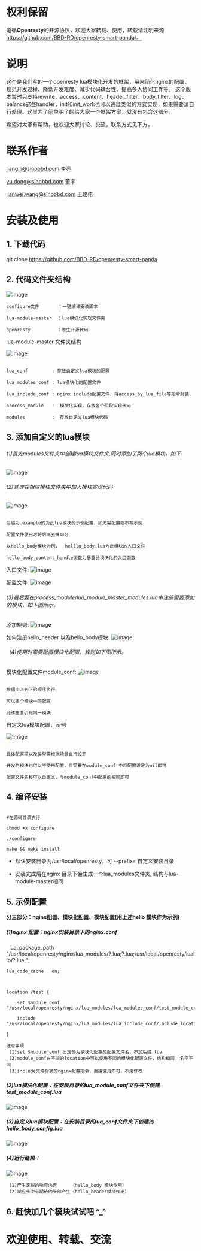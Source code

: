 # 权利保留

遵循**Openresty**的开源协议，欢迎大家转载、使用，转载请注明来源 https://github.com/BBD-RD/openresty-smart-panda/。

# 说明

这个是我们写的一个openresty lua模块化开发的框架，用来简化nginx的配置、规范开发过程、降低开发难度、减少代码耦合性、提高多人协同工作等。
这个版本暂时只支持rewrite、access、content、header_filter、body_filter、log、balance这些handler，init和init_work也可以通过类似的方式实现，如果需要请自行处理。这里为了简单明了的给大家一个框架方案，就没有包含这部分。

希望对大家有帮助，也欢迎大家讨论、交流，联系方式见下方。

# 联系作者

liang.li@sinobbd.com 李亮

yu.dong@sinobbd.com 董宇

jianwei.wang@sinobbd.com 王建伟

# 安装及使用
## 1. 下载代码

git clone https://github.com/BBD-RD/openresty-smart-panda

## 2. 代码文件夹结构

 ![image](https://github.com/BBD-RD/pictures_for_md/blob/master/%E6%A8%A1%E5%9D%97%E5%8C%96%E6%96%87%E4%BB%B6%E5%A4%B9%E7%BB%93%E6%9E%84.png)

```
configure文件       ：一键编译安装脚本

lua-module-master  ：lua模块化实现文件夹

openresty          ：原生开源代码

```

lua-module-master 文件夹结构

 ![image](https://github.com/BBD-RD/pictures_for_md/blob/master/20161216_lua_master%E7%BB%93%E6%9E%84.png)

```

lua_conf         : 存放自定义lua模块的配置

lua_modules_conf : lua模块化的配置文件

lua_include_conf : nginx include配置文件，将access_by_lua_file等指令封装

process_module   :  模块化实现，存放各个阶段实现代码

modules          :  存放自定义lua模块代码

```

## 3. 添加自定义的lua模块

######   (1)首先modules文件夹中创建lua模块文件夹,同时添加了两个lua模块，如下
 ![image](https://github.com/BBD-RD/pictures_for_md/blob/master/1216%E8%87%AA%E5%AE%9A%E4%B9%89lua%E6%88%AA%E5%9B%BE.png)

######   (2)其次在相应模块文件夹中加入模块实现代码
 ![image](https://github.com/BBD-RD/pictures_for_md/blob/master/%E7%BB%93%E6%9E%84tree%E5%9B%BE.png)
```

后缀为.example的为此lua模块的示例配置，如无需配置则不写示例

配置文件使用时将后缀去掉即可

以hello_body模块为例，  helllo_body.lua为此模块的入口文件

hello_body_content_handle函数为暴露给模块化的入口函数

```

入口文件:
 ![image](https://github.com/BBD-RD/pictures_for_md/blob/master/%E5%85%A5%E5%8F%A3%E6%96%87%E4%BB%B6.png)

配置文件:
![image](https://github.com/BBD-RD/pictures_for_md/blob/master/%E8%87%AA%E5%AE%9A%E4%B9%89%E9%85%8D%E7%BD%AE%E6%88%AA%E5%9B%BE.png)

######   (3)最后要在process_module/lua_module_master_modules.lua中注册需要添加的模块，如下图所示。

添加规则:
![image](https://github.com/BBD-RD/pictures_for_md/blob/master/%E6%A8%A1%E5%9D%97%E6%B7%BB%E5%8A%A0%E6%88%AA%E5%9B%BE.png)

如何注册hello_header 以及hello_body模块:
![image](https://github.com/BBD-RD/pictures_for_md/blob/master/modules%20%E6%B7%BB%E5%8A%A0.png)

######   (4)使用时需要配置模块化配置，规则如下图所示。
模块化配置文件module_conf:
 ![image](https://github.com/BBD-RD/pictures_for_md/blob/master/module_conf%E5%AE%9E%E4%BE%8B.png)


```

根据由上到下的顺序执行

可以多个模块一同配置

允许重复引用同一模块

```

自定义lua模块配置，示例

 ![image](https://github.com/BBD-RD/pictures_for_md/blob/master/%E8%87%AA%E5%AE%9A%E4%B9%89%E9%85%8D%E7%BD%AE.png)


```

具体配置项以及类型需根据场景自行设定

开发的模块也可以不使用配置，只需要在module_conf 中将配置设定为nil即可

配置文件名称可以自定义，与module_conf中配置的相同即可

```

## 4. 编译安装

```

#在源码目录执行

chmod +x configure

./configure

make && make install

```

 *  默认安装目录为/usr/local/openresty，可 --prefix=   自定义安装目录

 * 安装完成后在nginx 目录下会生成一个lua_modules文件夹, 结构与lua-module-master相同
 

## 5. 示例配置

**分三部分：nginx配置、模块化配置、模块配置(用上述hello 模块作为示例)**

##### (1)nginx 配置：nginx安装目录下的nginx.conf

    lua_package_path "/usr/local/openresty/nginx/lua_modules/?.lua;?.lua;/usr/local/openresty/lualib/?.lua;";

    lua_code_cache   on;



    location /test {

        set $module_conf "/usr/local/openresty/nginx/lua_modules/lua_modules_conf/test_module_conf";

        include "/usr/local/openresty/nginx/lua_modules/lua_include_conf/include_location.conf";

    }

```
注意事项
 (1)set $module_conf 设定的为模块化配置的配置文件名，不加后缀.lua
 (2)module_conf在不同的location中可以使用不同的模块化配置文件，结构相同  名字不同
 (3)include文件封装的nginx配置指令，直接使用即可，不用修改
```


##### (2)lua模块化配置：在安装目录的lua_module_conf文件夹下创建test_module_conf.lua
 ![image](https://github.com/BBD-RD/pictures_for_md/blob/master/%E6%A8%A1%E5%9D%97%E5%8C%96%E9%85%8D%E7%BD%AE%E6%9C%80%E5%90%8E.png)

##### (3)自定义lua模块配置：在安装目录的lua_conf文件夹下创建的hello_body_config.lua
 ![image](https://github.com/BBD-RD/pictures_for_md/blob/master/%E9%85%8D%E7%BD%AE2.png)


#####  (4)运行结果：
 ![image](https://github.com/BBD-RD/pictures_for_md/blob/master/%E9%85%8D%E7%BD%AE3.png)

```
 (1)产生定制的响应内容     （hello_body 模块作用）
 (2)响应头中有期待的头部产生（hello_header模块作用）
```

## 6. 赶快加几个模块试试吧 ^_^



# 欢迎使用、转载、交流
